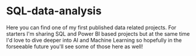 # SQL-data-analysis

Here you can find one of my first published data related projects. For starters I'm sharing SQL and Power BI based projects 
but at the same time I'd love to dive deeper into AI and Machine Learning so hopefully in the forseeable future you'll see some of those here as well!
